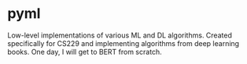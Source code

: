 # pyml
Low-level implementations of various ML and DL algorithms.
Created specifically for CS229 and implementing algorithms from deep learning books.
One day, I will get to BERT from scratch.
